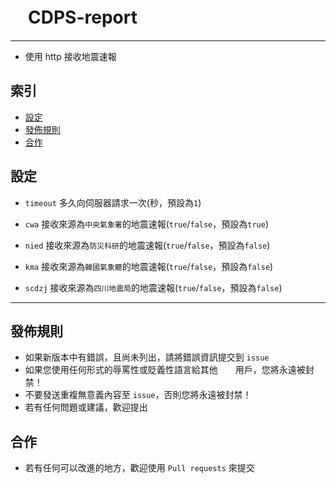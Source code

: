 # 　CDPS-report

------

- 使用 http 接收地震速報

## 索引
- [設定](#設定)
- [發佈規則](#發佈規則)
- [合作](#合作)

## 設定
- `timeout` 多久向伺服器請求一次(秒，預設為`1`)
  
- `cwa` 接收來源為`中央氣象署`的地震速報(`true`/`false`，預設為`true`)
- `nied` 接收來源為`防災科研`的地震速報(`true`/`false`，預設為`false`)
- `kma` 接收來源為`韓國氣象廳`的地震速報(`true`/`false`，預設為`false`)
- `scdzj` 接收來源為`四川地震局`的地震速報(`true`/`false`，預設為`false`)

------

## 發佈規則
- 如果新版本中有錯誤，且尚未列出，請將錯誤資訊提交到 ```issue```
- 如果您使用任何形式的辱罵性或貶義性語言給其他　　用戶，您將永遠被封禁！
- 不要發送重複無意義內容至 ```issue```，否則您將永遠被封禁！
- 若有任何問題或建議，歡迎提出

## 合作
- 若有任何可以改進的地方，歡迎使用 ```Pull requests``` 來提交
